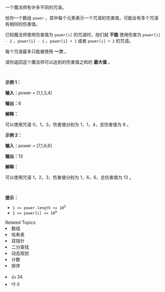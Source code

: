 <p>一个魔法师有许多不同的咒语。</p>

<p>给你一个数组&nbsp;<code>power</code>&nbsp;，其中每个元素表示一个咒语的伤害值，可能会有多个咒语有相同的伤害值。</p>

<p>已知魔法师使用伤害值为&nbsp;<code>power[i]</code>&nbsp;的咒语时，他们就&nbsp;<strong>不能</strong>&nbsp;使用伤害为&nbsp;<code>power[i] - 2</code>&nbsp;，<code>power[i] - 1</code>&nbsp;，<code>power[i] + 1</code>&nbsp;或者&nbsp;<code>power[i] + 2</code>&nbsp;的咒语。</p>

<p>每个咒语最多只能被使用 <strong>一次</strong>&nbsp;。</p>

<p>请你返回这个魔法师可以达到的伤害值之和的 <strong>最大值</strong>&nbsp;。</p>

<p>&nbsp;</p>

<p><strong class="example">示例 1：</strong></p>

<div class="example-block"> 
 <p><span class="example-io"><b>输入：</b>power = [1,1,3,4]</span></p> 
</div>

<p><span class="example-io"><b>输出：</b>6</span></p>

<p><strong>解释：</strong></p>

<p>可以使用咒语 0，1，3，伤害值分别为 1，1，4，总伤害值为 6 。</p>

<p><strong class="example">示例 2：</strong></p>

<div class="example-block"> 
 <p><span class="example-io"><b>输入：</b>power = [7,1,6,6]</span></p> 
</div>

<p><span class="example-io"><b>输出：</b>13</span></p>

<p><strong>解释：</strong></p>

<p>可以使用咒语 1，2，3，伤害值分别为 1，6，6，总伤害值为 13 。</p>

<p>&nbsp;</p>

<p><strong>提示：</strong></p>

<ul> 
 <li><code>1 &lt;= power.length &lt;= 10<sup>5</sup></code></li> 
 <li><code>1 &lt;= power[i] &lt;= 10<sup>9</sup></code></li> 
</ul>

<div><div>Related Topics</div><div><li>数组</li><li>哈希表</li><li>双指针</li><li>二分查找</li><li>动态规划</li><li>计数</li><li>排序</li></div></div><br><div><li>👍 34</li><li>👎 0</li></div>